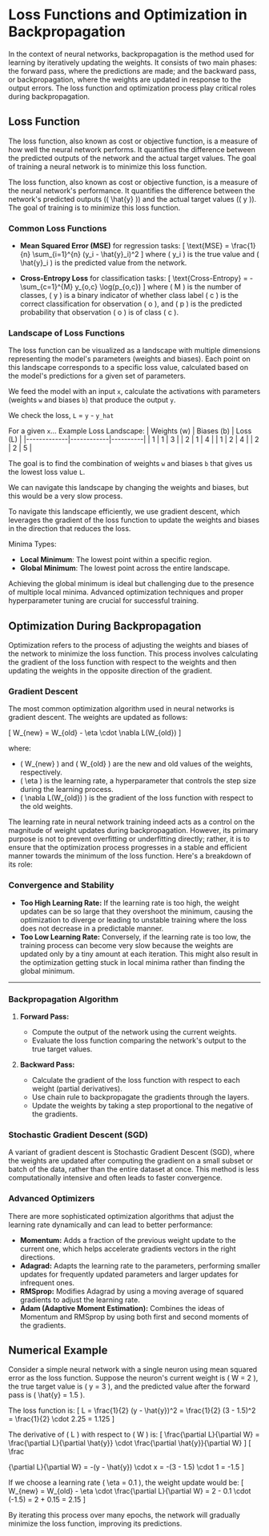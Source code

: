 # Loss Functions and Optimization in Backpropagation

In the context of neural networks, backpropagation is the method used for learning by iteratively updating the weights. It consists of two main phases: the forward pass, where the predictions are made; and the backward pass, or backpropagation, where the weights are updated in response to the output errors. The loss function and optimization process play critical roles during backpropagation.

## Loss Function

The loss function, also known as cost or objective function, is a measure of how well the neural network performs. It quantifies the difference between the predicted outputs of the network and the actual target values. The goal of training a neural network is to minimize this loss function.

The loss function, also known as cost or objective function, is a measure of the neural network's performance. It quantifies the difference between the network's predicted outputs (\( \hat{y} \)) and the actual target values (\( y \)). The goal of training is to minimize this loss function.

### Common Loss Functions

- **Mean Squared Error (MSE)** for regression tasks:
\[ \text{MSE} = \frac{1}{n} \sum_{i=1}^{n} (y_i - \hat{y}_i)^2 \]
where \( y_i \) is the true value and \( \hat{y}_i \) is the predicted value from the network.

- **Cross-Entropy Loss** for classification tasks:
\[ \text{Cross-Entropy} = -\sum_{c=1}^{M} y_{o,c} \log(p_{o,c}) \]
where \( M \) is the number of classes, \( y \) is a binary indicator of whether class label \( c \) is the correct classification for observation \( o \), and \( p \) is the predicted probability that observation \( o \) is of class \( c \).


### Landscape of Loss Functions

The loss function can be visualized as a landscape with multiple dimensions representing the model's parameters (weights and biases). Each point on this landscape corresponds to a specific loss value, calculated based on the model's predictions for a given set of parameters.

We feed the model with an input `x`, calculate the activations with parameters (weights `w` and biases `b`) that produce the output `y`.

We check the loss, `L` = `y` - `y_hat`

<!-- make a table with for different combinations of w and b to get z -->
For a given `x`...
Example Loss Landscape:
| Weights (w) | Biases (b) | Loss (L) |
|-------------|------------|----------|
| 1           | 1          | 3        |
| 2           | 1          | 4        |
| 1           | 2          | 4        |
| 2           | 2          | 5        |

The goal is to find the combination of weights `w` and biases `b` that gives us the lowest loss value `L`.

We can navigate this landscape by changing the weights and biases, but this would be a very slow process.

To navigate this landscape efficiently, we use gradient descent, which leverages the gradient of the loss function to update the weights and biases in the direction that reduces the loss.

Minima Types:
- **Local Minimum**: The lowest point within a specific region.
- **Global Minimum**: The lowest point across the entire landscape.

Achieving the global minimum is ideal but challenging due to the presence of multiple local minima. Advanced optimization techniques and proper hyperparameter tuning are crucial for successful training.

## Optimization During Backpropagation

Optimization refers to the process of adjusting the weights and biases of the network to minimize the loss function. This process involves calculating the gradient of the loss function with respect to the weights and then updating the weights in the opposite direction of the gradient.

### Gradient Descent

The most common optimization algorithm used in neural networks is gradient descent. The weights are updated as follows:

\[ W_{new} = W_{old} - \eta \cdot \nabla L(W_{old}) \]

where:
- \( W_{new} \) and \( W_{old} \) are the new and old values of the weights, respectively.
- \( \eta \) is the learning rate, a hyperparameter that controls the step size during the learning process.
- \( \nabla L(W_{old}) \) is the gradient of the loss function with respect to the old weights.

The learning rate in neural network training indeed acts as a control on the magnitude of weight updates during backpropagation. However, its primary purpose is not to prevent overfitting or underfitting directly; rather, it is to ensure that the optimization process progresses in a stable and efficient manner towards the minimum of the loss function. Here's a breakdown of its role:

### Convergence and Stability
- **Too High Learning Rate:** If the learning rate is too high, the weight updates can be so large that they overshoot the minimum, causing the optimization to diverge or leading to unstable training where the loss does not decrease in a predictable manner.
- **Too Low Learning Rate:** Conversely, if the learning rate is too low, the training process can become very slow because the weights are updated only by a tiny amount at each iteration. This might also result in the optimization getting stuck in local minima rather than finding the global minimum.

---

### Backpropagation Algorithm

1. **Forward Pass:**
   - Compute the output of the network using the current weights.
   - Evaluate the loss function comparing the network's output to the true target values.

2. **Backward Pass:**
   - Calculate the gradient of the loss function with respect to each weight (partial derivatives).
   - Use chain rule to backpropagate the gradients through the layers.
   - Update the weights by taking a step proportional to the negative of the gradients.

### Stochastic Gradient Descent (SGD)

A variant of gradient descent is Stochastic Gradient Descent (SGD), where the weights are updated after computing the gradient on a small subset or batch of the data, rather than the entire dataset at once. This method is less computationally intensive and often leads to faster convergence.

### Advanced Optimizers

There are more sophisticated optimization algorithms that adjust the learning rate dynamically and can lead to better performance:

- **Momentum:** Adds a fraction of the previous weight update to the current one, which helps accelerate gradients vectors in the right directions.
- **Adagrad:** Adapts the learning rate to the parameters, performing smaller updates for frequently updated parameters and larger updates for infrequent ones.
- **RMSprop:** Modifies Adagrad by using a moving average of squared gradients to adjust the learning rate.
- **Adam (Adaptive Moment Estimation):** Combines the ideas of Momentum and RMSprop by using both first and second moments of the gradients.

## Numerical Example

Consider a simple neural network with a single neuron using mean squared error as the loss function. Suppose the neuron's current weight is \( W = 2 \), the true target value is \( y = 3 \), and the predicted value after the forward pass is \( \hat{y} = 1.5 \).

The loss function is:
\[ L = \frac{1}{2} (y - \hat{y})^2 = \frac{1}{2} (3 - 1.5)^2 = \frac{1}{2} \cdot 2.25 = 1.125 \]

The derivative of \( L \) with respect to \( W \) is:
\[ \frac{\partial L}{\partial W} = \frac{\partial L}{\partial \hat{y}} \cdot \frac{\partial \hat{y}}{\partial W} \]
\[ \frac

{\partial L}{\partial W} = -(y - \hat{y}) \cdot x = -(3 - 1.5) \cdot 1 = -1.5 \]

If we choose a learning rate \( \eta = 0.1 \), the weight update would be:
\[ W_{new} = W_{old} - \eta \cdot \frac{\partial L}{\partial W} = 2 - 0.1 \cdot (-1.5) = 2 + 0.15 = 2.15 \]

By iterating this process over many epochs, the network will gradually minimize the loss function, improving its predictions.